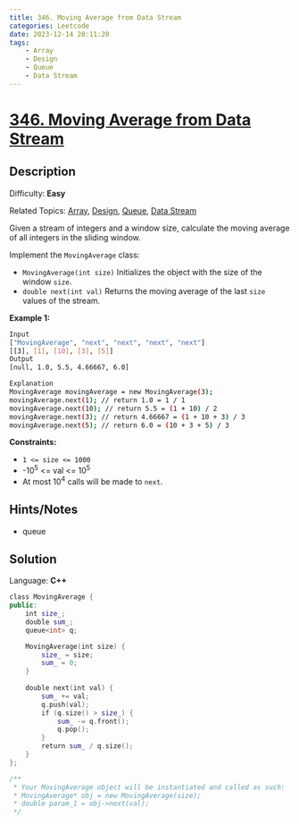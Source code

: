```yaml
---
title: 346. Moving Average from Data Stream
categories: Leetcode
date: 2023-12-14 20:11:20
tags:
    - Array
    - Design
    - Queue
    - Data Stream
---
```


# [346\. Moving Average from Data Stream](https://leetcode.com/problems/moving-average-from-data-stream/)

## Description

Difficulty: **Easy**

Related Topics: [Array](https://leetcode.com/tag/https://leetcode.com/tag/array//), [Design](https://leetcode.com/tag/https://leetcode.com/tag/design//), [Queue](https://leetcode.com/tag/https://leetcode.com/tag/queue//), [Data Stream](https://leetcode.com/tag/https://leetcode.com/tag/data-stream//)

Given a stream of integers and a window size, calculate the moving average of all integers in the sliding window.

Implement the `MovingAverage` class:

* `MovingAverage(int size)` Initializes the object with the size of the window `size`.
* `double next(int val)` Returns the moving average of the last `size` values of the stream.

**Example 1:**

```bash
Input
["MovingAverage", "next", "next", "next", "next"]
[[3], [1], [10], [3], [5]]
Output
[null, 1.0, 5.5, 4.66667, 6.0]

Explanation
MovingAverage movingAverage = new MovingAverage(3);
movingAverage.next(1); // return 1.0 = 1 / 1
movingAverage.next(10); // return 5.5 = (1 + 10) / 2
movingAverage.next(3); // return 4.66667 = (1 + 10 + 3) / 3
movingAverage.next(5); // return 6.0 = (10 + 3 + 5) / 3
```

**Constraints:**

* `1 <= size <= 1000`
* -10<sup>5</sup> <= val <= 10<sup>5</sup>
* At most 10<sup>4</sup> calls will be made to `next`.

## Hints/Notes

* queue

## Solution

Language: **C++**

```C++
class MovingAverage {
public:
    int size_;
    double sum_;
    queue<int> q;

    MovingAverage(int size) {
        size_ = size;
        sum_ = 0;
    }
    
    double next(int val) {
        sum_ += val;
        q.push(val);
        if (q.size() > size_) {
            sum_ -= q.front();
            q.pop();
        }
        return sum_ / q.size();
    }
};

/**
 * Your MovingAverage object will be instantiated and called as such:
 * MovingAverage* obj = new MovingAverage(size);
 * double param_1 = obj->next(val);
 */
```
